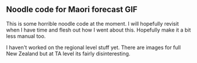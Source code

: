 ## Noodle code for Maori forecast GIF

This is some horrible noodle code at the moment. I will hopefully revisit when I have time and flesh out how I went about this. Hopefully make it a bit less manual too.

I haven't worked on the regional level stuff yet. There are images for full New Zealand but at TA level its fairly disinteresting.
